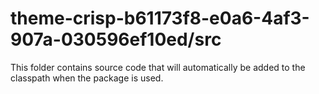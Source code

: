 # theme-crisp-b61173f8-e0a6-4af3-907a-030596ef10ed/src

This folder contains source code that will automatically be added to the classpath when
the package is used.
